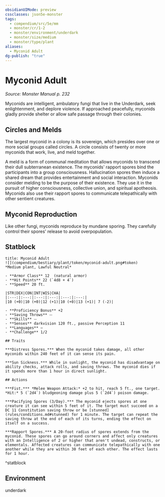 ```yaml
---
obsidianUIMode: preview
cssclasses: json5e-monster
tags:
  - compendium/src/5e/mm
  - monster/cr/1-2
  - monster/environment/underdark
  - monster/size/medium
  - monster/type/plant
aliases:
  - Myconid Adult
dg-publish: "true"
---
```

# Myconid Adult
*Source: Monster Manual p. 232*  

Myconids are intelligent, ambulatory fungi that live in the Underdark, seek enlightenment, and deplore violence. If approached peacefully, myconids gladly provide shelter or allow safe passage through their colonies.

## Circles and Melds

The largest myconid in a colony is its sovereign, which presides over one or more social groups called circles. A circle consists of twenty or more myconids that work, live, and meld together.

A meld is a form of communal meditation that allows myconids to transcend their dull subterranean existence. The myconids' rapport spores bind the participants into a group consciousness. Hallucination spores then induce a shared dream that provides entertainment and social interaction. Myconids consider melding to be the purpose of their existence. They use it in the pursuit of higher consciousness, collective union, and spiritual apotheosis. Myconids also use their rapport spores to communicate telepathically with other sentient creatures.

## Myconid Reproduction

Like other fungi, myconids reproduce by mundane sporing. They carefully control their spores' release to avoid overpopulation.

## Statblock

```ad-statblock
title: Myconid Adult
![](compendium/bestiary/plant/token/myconid-adult.png#token)
*Medium plant, Lawful Neutral*

- **Armor Class** 12  (natural armor)
- **Hit Points** 22 (`4d8 + 4`)
- **Speed** 20 ft.

|STR|DEX|CON|INT|WIS|CHA|
|:---:|:---:|:---:|:---:|:---:|:---:|
|10 (+0)|10 (+0)|12 (+1)|10 (+0)|13 (+1)| 7 (-2)|

- **Proficiency Bonus** +2
- **Saving Throws** ⏤
- **Skills** ⏤
- **Senses** darkvision 120 ft., passive Perception 11
- **Languages** —
- **Challenge** 1/2

## Traits

***Distress Spores.*** When the myconid takes damage, all other myconids within 240 feet of it can sense its pain.

***Sun Sickness.*** While in sunlight, the myconid has disadvantage on ability checks, attack rolls, and saving throws. The myconid dies if it spends more than 1 hour in direct sunlight.

## Actions

***Fist.*** *Melee Weapon Attack:* +2 to hit, reach 5 ft., one target. *Hit:* 5 (`2d4`) bludgeoning damage plus 5 (`2d4`) poison damage.

***Pacifying Spores (3/Day).*** The myconid ejects spores at one creature it can see within 5 feet of it. The target must succeed on a DC 11 Constitution saving throw or be [stunned](rules/conditions.md#stunned) for 1 minute. The target can repeat the saving throw at the end of each of its turns, ending the effect on itself on a success.

***Rapport Spores.*** A 20-foot radius of spores extends from the myconid. These spores can go around corners and affect only creatures with an Intelligence of 2 or higher that aren't undead, constructs, or elementals. Affected creatures can communicate telepathically with one another while they are within 30 feet of each other. The effect lasts for 1 hour.
```
^statblock

## Environment

underdark